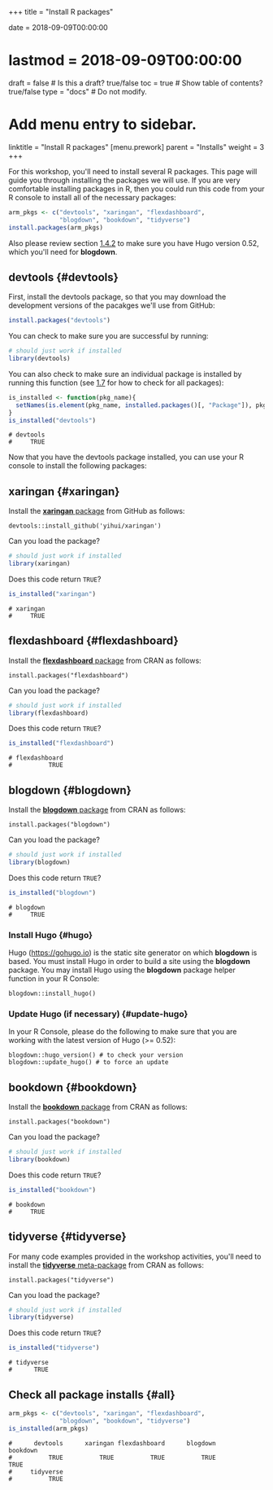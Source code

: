 +++
title = "Install R packages"

date = 2018-09-09T00:00:00
# lastmod = 2018-09-09T00:00:00

draft = false  # Is this a draft? true/false
toc = true  # Show table of contents? true/false
type = "docs"  # Do not modify.

# Add menu entry to sidebar.
linktitle = "Install R packages"
[menu.prework]
  parent = "Installs"
  weight = 3
+++



For this workshop, you'll need to install several R packages. This page will guide you through installing the packages we will use. If you are very comfortable installing packages in R, then you could run this code from your R console to install all of the necessary packages:


```r
arm_pkgs <- c("devtools", "xaringan", "flexdashboard", 
              "blogdown", "bookdown", "tidyverse")
install.packages(arm_pkgs)
```

Also please review section <a href="#update-hugo">1.4.2</a> to make sure you have Hugo version 0.52, which you'll need for **blogdown**.


## devtools {#devtools}

First, install the devtools package, so that you may download the development versions of the pacakges we'll use from GitHub:


```r
install.packages("devtools")
```

You can check to make sure you are successful by running:

```r
# should just work if installed
library(devtools)
```

You can also check to make sure an individual package is installed by running this function (see <a href="#all">1.7</a> for how to check for all packages):


```r
is_installed <- function(pkg_name){
  setNames(is.element(pkg_name, installed.packages()[, "Package"]), pkg_name)
} 
is_installed("devtools")
```

```
# devtools 
#     TRUE
```


Now that you have the devtools package installed, you can use your R console to install the following packages:

## xaringan {#xaringan}

Install the [**xaringan** package](https://github.com/yihui/xaringan) from GitHub as follows:

```
devtools::install_github('yihui/xaringan')
```

Can you load the package?

```r
# should just work if installed
library(xaringan)
```


Does this code return `TRUE`?

```r
is_installed("xaringan")
```

```
# xaringan 
#     TRUE
```


## flexdashboard {#flexdashboard}

Install the [**flexdashboard** package](https://rmarkdown.rstudio.com/flexdashboard/) from CRAN as follows:

```
install.packages("flexdashboard")
```

Can you load the package?

```r
# should just work if installed
library(flexdashboard)
```


Does this code return `TRUE`?

```r
is_installed("flexdashboard")
```

```
# flexdashboard 
#          TRUE
```

## blogdown {#blogdown}

Install the [**blogdown** package](https://github.com/rstudio/blogdown) from CRAN as follows:

```
install.packages("blogdown")
```

Can you load the package?

```r
# should just work if installed
library(blogdown)
```


Does this code return `TRUE`?

```r
is_installed("blogdown")
```

```
# blogdown 
#     TRUE
```

### Install Hugo {#hugo}

Hugo (https://gohugo.io) is the static site generator on which **blogdown** is based. You must install Hugo in order to build a site using the **blogdown** package. You may install Hugo using the **blogdown** package helper function in your R Console:

```
blogdown::install_hugo()
```

### Update Hugo (if necessary) {#update-hugo}

In your R Console, please do the following to make sure that you are working with the latest version of Hugo (>= 0.52): 
    
```
blogdown::hugo_version() # to check your version
blogdown::update_hugo() # to force an update
```

## bookdown {#bookdown}

Install the [**bookdown** package](https://github.com/rstudio/bookdown) from CRAN as follows:

```
install.packages("bookdown")
```

Can you load the package?

```r
# should just work if installed
library(bookdown)
```


Does this code return `TRUE`?

```r
is_installed("bookdown")
```

```
# bookdown 
#     TRUE
```

## tidyverse {#tidyverse}

For many code examples provided in the workshop activities, you'll need to install the [**tidyverse** meta-package](https://www.tidyverse.org/packages/) from CRAN as follows:

```
install.packages("tidyverse")
```

Can you load the package?

```r
# should just work if installed
library(tidyverse)
```


Does this code return `TRUE`?

```r
is_installed("tidyverse")
```

```
# tidyverse 
#      TRUE
```

## Check all package installs {#all}


```r
arm_pkgs <- c("devtools", "xaringan", "flexdashboard", 
              "blogdown", "bookdown", "tidyverse")
is_installed(arm_pkgs)
```

```
#      devtools      xaringan flexdashboard      blogdown      bookdown 
#          TRUE          TRUE          TRUE          TRUE          TRUE 
#     tidyverse 
#          TRUE
```

